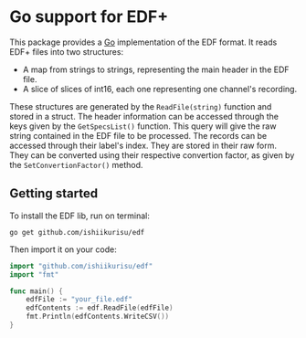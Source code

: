 Go support for EDF+
===================

This package provides a [Go](https://golang.org/) implementation of the EDF format. It reads EDF+ files into two structures:

+ A map from strings to strings, representing the main header in the EDF file.
+ A slice of slices of int16, each one representing one channel's recording.

These structures are generated by the `ReadFile(string)` function and stored in a struct. The header information can be accessed through the keys given by the `GetSpecsList()` function. This query will give the raw string contained in the EDF file to be processed. The records can be accessed through their label's index. They are stored in their raw form. They can be converted using their respective convertion factor, as given by the `SetConvertionFactor()` method.

Getting started
---------------

To install the EDF lib, run on terminal:

```
go get github.com/ishiikurisu/edf
```

Then import it on your code:

``` go
import "github.com/ishiikurisu/edf"
import "fmt"

func main() {
    edfFile := "your_file.edf"
    edfContents := edf.ReadFile(edfFile)
    fmt.Println(edfContents.WriteCSV())
}
```
